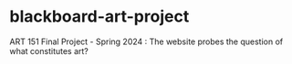# blackboard-art-project
ART 151 Final Project - Spring 2024 : The website probes the question of what constitutes art? 
